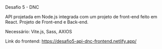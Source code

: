 Desafio 5 - DNC

API projetada em Node.js integrada com um projeto de front-end feito em React. Projeto de Front-end e Back-end.

Necessário: Vite.js, Sass, AXIOS

Link do frontend: https://desafio5-api-dnc-frontend.netlify.app/

